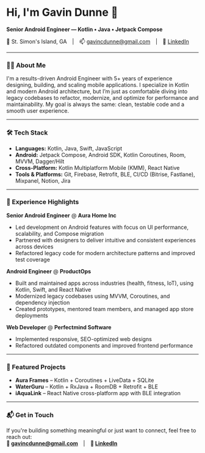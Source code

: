 # Hi, I'm Gavin Dunne 👋  
**Senior Android Engineer — Kotlin • Java • Jetpack Compose**

📍 St. Simon's Island, GA | 📫 [gavincdunne@gmail.com](mailto:gavincdunne@gmail.com) | 🔗 [LinkedIn](https://linkedin.com/in/dunnefortheday)

---

### 👨‍💻 About Me  
I'm a results-driven Android Engineer with 5+ years of experience designing, building, and scaling mobile applications. I specialize in Kotlin and modern Android architecture, but I’m just as comfortable diving into legacy codebases to refactor, modernize, and optimize for performance and maintainability. My goal is always the same: clean, testable code and a smooth user experience.

---

### 🛠️ Tech Stack  
- **Languages:** Kotlin, Java, Swift, JavaScript  
- **Android:** Jetpack Compose, Android SDK, Kotlin Coroutines, Room, MVVM, Dagger/Hilt  
- **Cross-Platform:** Kotlin Multiplatform Mobile (KMM), React Native  
- **Tools & Platforms:** Git, Firebase, Retrofit, BLE, CI/CD (Bitrise, Fastlane), Mixpanel, Notion, Jira  

---

### 💼 Experience Highlights  
**Senior Android Engineer** @ **Aura Home Inc**  
- Led development on Android features with focus on UI performance, scalability, and Compose migration  
- Partnered with designers to deliver intuitive and consistent experiences across devices  
- Refactored legacy code for modern architecture patterns and improved test coverage  

**Android Engineer** @ **ProductOps**  
- Built and maintained apps across industries (health, fitness, IoT), using Kotlin, Swift, and React Native  
- Modernized legacy codebases using MVVM, Coroutines, and dependency injection  
- Created prototypes, mentored team members, and managed app store deployments  

**Web Developer** @ **Perfectmind Software**  
- Implemented responsive, SEO-optimized web designs  
- Refactored outdated components and improved frontend performance  

---

### 📱 Featured Projects  
- **Aura Frames** – Kotlin + Coroutines + LiveData + SQLite  
- **WaterGuru** – Kotlin + RxJava + RoomDB + Retrofit + BLE  
- **iAquaLink** – React Native cross-platform app with BLE integration  

---

### 📬 Get in Touch  
If you're building something meaningful or just want to connect, feel free to reach out:  
**📧 [gavincdunne@gmail.com](mailto:gavincdunne@gmail.com)** | **🔗 [LinkedIn](https://linkedin.com/in/dunnefortheday)**
